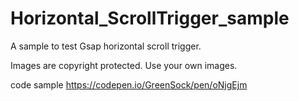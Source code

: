 # Horizontal_ScrollTrigger_sample

A sample to test Gsap horizontal scroll trigger.

Images are copyright protected. Use your own images.

code sample https://codepen.io/GreenSock/pen/oNjgEjm
